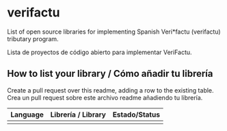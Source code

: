 # verifactu
List of open source libraries for implementing Spanish Veri*factu (verifactu) tributary program.

Lista de proyectos de código abierto para implementar VeriFactu.

## How to list your library / Cómo añadir tu librería
Create a pull request over this readme, adding a row to the existing table.
Crea un pull request sobre este archivo readme añadiendo tu librería.

|Language|Librería / Library|Estado/Status|
|--------|------------------|-------------|
|        |                  |             |
